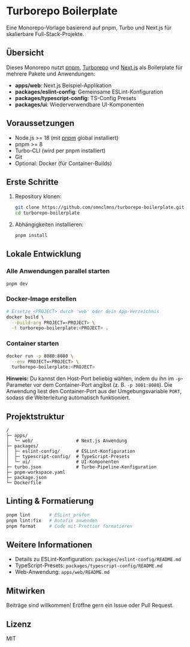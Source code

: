 # Turborepo Boilerplate

Eine Monorepo-Vorlage basierend auf pnpm, Turbo und Next.js für skalierbare Full-Stack-Projekte.

## Übersicht
Dieses Monorepo nutzt [pnpm](https://pnpm.io/), [Turborepo](https://turborepo.org/) und [Next.js](https://nextjs.org/) als Boilerplate für mehrere Pakete und Anwendungen:
- **apps/web**: Next.js Beispiel-Applikation
- **packages/eslint-config**: Gemeinsame ESLint-Konfiguration
- **packages/typescript-config**: TS-Config Presets
- **packages/ui**: Wiederverwendbare UI-Komponenten

## Voraussetzungen
- Node.js >= 18 (mit [pnpm](https://pnpm.io/) global installiert)
- pnpm >= 8
- Turbo-CLI (wird per pnpm installiert)
- Git
- Optional: Docker (für Container-Builds)

## Erste Schritte
1. Repository klonen:
   ```bash
   git clone https://github.com/smnclmns/turborepo-boilerplate.git
   cd turborepo-boilerplate
   ```
2. Abhängigkeiten installieren:
   ```bash
   pnpm install
   ```

## Lokale Entwicklung
### Alle Anwendungen parallel starten
```bash
pnpm dev
```

### Docker-Image erstellen
```bash
# Ersetze <PROJECT> durch 'web' oder dein App-Verzeichnis
docker build \
  --build-arg PROJECT=<PROJECT> \
  -t turborepo-boilerplate:<PROJECT> .
```
### Container starten
```bash
docker run -p 8080:8080 \
  --env PROJECT=<PROJECT> \
  turborepo-boilerplate:<PROJECT>
```
**Hinweis:** Du kannst den Host-Port beliebig wählen, indem du ihn im `-p`-Parameter vor dem Container-Port angibst (z. B. `-p 3001:8080`). Die Anwendung liest den Container-Port aus der Umgebungsvariable `PORT`, sodass die Weiterleitung automatisch funktioniert.

## Projektstruktur
```
/
├─ apps/
│  └─ web/                # Next.js Anwendung
├─ packages/
│  ├─ eslint-config/      # ESLint-Konfiguration
│  ├─ typescript-config/  # TypeScript-Presets
│  └─ ui/                 # UI-Komponenten
├─ turbo.json             # Turbo-Pipeline-Konfiguration
├─ pnpm-workspace.yaml
├─ package.json
└─ Dockerfile
```

## Linting & Formatierung
```bash
pnpm lint       # ESLint prüfen
pnpm lint:fix   # Autofix anwenden
pnpm format     # Code mit Prettier formatieren
```

## Weitere Informationen
- Details zu ESLint-Konfiguration: `packages/eslint-config/README.md`
- TypeScript-Presets: `packages/typescript-config/README.md`
- Web-Anwendung: `apps/web/README.md`

## Mitwirken
Beiträge sind willkommen! Eröffne gern ein Issue oder Pull Request.

## Lizenz
MIT
